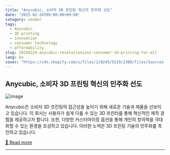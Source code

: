 ```yaml
---
title: "Anycubic, 소비자 3D 프린팅 혁신의 민주화 선도"
date: "2025-02-24T09:00:00+09:00"
category: vendor
tags:
  - Anycubic
  - 3D printing
  - innovation
  - consumer technology
  - affordability
slug: 20250224-anycubic-revolutionizes-consumer-3d-printing-for-all
lang: ko
cover: "https://cdn.shopify.com/s/files/1/0245/5519/2380/files/Sources-From-Hackaday-News.png?v=1740396672"
---
```


## Anycubic, 소비자 3D 프린팅 혁신의 민주화 선도
![image](https://cdn.shopify.com/s/files/1/0245/5519/2380/files/Sources-From-Hackaday-News.png?v=1740396672)

Anycubic은 소비자 3D 프린팅의 접근성을 높이기 위해 새로운 기술과 제품을 선보이고 있습니다. 이 회사는 사용자가 쉽게 다룰 수 있는 3D 프린터를 통해 혁신적인 제작 경험을 제공하고자 합니다. 또한, 다양한 커스터마이징 옵션을 통해 개인의 창의력을 극대화할 수 있는 환경을 조성하고 있습니다. 이러한 노력은 3D 프린팅 기술의 민주화를 촉진하고 있습니다.

[🔗 Read more](https://store.anycubic.com/blogs/news/democratizing-innovation-anycubic-redefines-consumer-3d-printing)

---